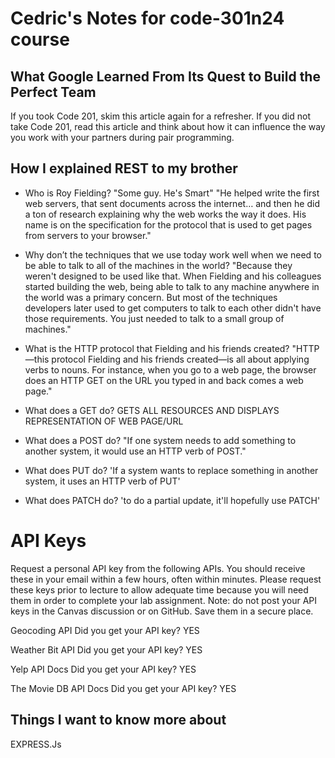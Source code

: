 # Cedric's Notes for code-301n24 course

## What Google Learned From Its Quest to Build the Perfect Team 

If you took Code 201, skim this article again for a refresher. If you did not take Code 201, read this article and think about how it can influence the way you work with your partners during pair programming.

## How I explained REST to my brother

- Who is Roy Fielding?
"Some guy. He's Smart"
"He helped write the first web servers, that sent documents across the internet… and then he did a ton of research explaining why the web works the way it does. His name is on the specification for the protocol that is used to get pages from servers to your browser."

- Why don’t the techniques that we use today work well when we need to be able to talk to all of the machines in the world?
"Because they weren't designed to be used like that. When Fielding and his colleagues started building the web, being able to talk to any machine anywhere in the world was a primary concern. But most of the techniques developers later used to get computers to talk to each other didn't have those requirements. You just needed to talk to a small group of machines."

- What is the HTTP protocol that Fielding and his friends created?
"HTTP—this protocol Fielding and his friends created—is all about applying verbs to nouns. For instance, when you go to a web page, the browser does an HTTP GET on the URL you typed in and back comes a web page."

- What does a GET do?
GETS ALL RESOURCES AND DISPLAYS REPRESENTATION OF WEB PAGE/URL

- What does a POST do?
"If one system needs to add something to another system, it would use an HTTP verb of POST."

- What does PUT do?
'If a system wants to replace something in another system, it uses an HTTP verb of PUT'

- What does PATCH do?
'to do a partial update, it'll hopefully use PATCH'

# API Keys

Request a personal API key from the following APIs. You should receive these in your email within a few hours, often within minutes. Please request these keys prior to lecture to allow adequate time because you will need them in order to complete your lab assignment. Note: do not post your API keys in the Canvas discussion or on GitHub. Save them in a secure place.

Geocoding API
Did you get your API key?
YES

Weather Bit API
Did you get your API key?
YES

Yelp API Docs
Did you get your API key?
YES

The Movie DB API Docs
Did you get your API key?
YES


## Things I want to know more about

EXPRESS.Js
